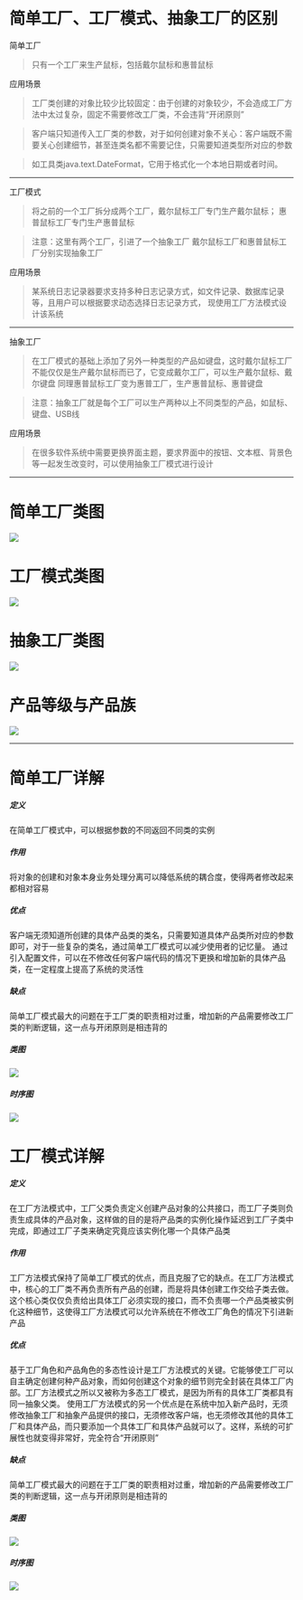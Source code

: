 # 简单工厂、工厂模式、抽象工厂的区别

简单工厂
> 只有一个工厂来生产鼠标，包括戴尔鼠标和惠普鼠标

应用场景
> 工厂类创建的对象比较少比较固定：由于创建的对象较少，不会造成工厂方法中太过复杂，固定不需要修改工厂类，不会违背“开闭原则”

> 客户端只知道传入工厂类的参数，对于如何创建对象不关心：客户端既不需要关心创建细节，甚至连类名都不需要记住，只需要知道类型所对应的参数

> 如工具类java.text.DateFormat，它用于格式化一个本地日期或者时间。

----

工厂模式
> 将之前的一个工厂拆分成两个工厂，戴尔鼠标工厂专门生产戴尔鼠标；
惠普鼠标工厂专门生产惠普鼠标

>注意：这里有两个工厂，引进了一个抽象工厂
戴尔鼠标工厂和惠普鼠标工厂分别实现抽象工厂

应用场景
> 某系统日志记录器要求支持多种日志记录方式，如文件记录、数据库记录等，且用户可以根据要求动态选择日志记录方式， 现使用工厂方法模式设计该系统

----

抽象工厂
> 在工厂模式的基础上添加了另外一种类型的产品如键盘，这时戴尔鼠标工厂不能仅仅是生产戴尔鼠标而已了，它变成戴尔工厂，可以生产戴尔鼠标、戴尔键盘
同理惠普鼠标工厂变为惠普工厂，生产惠普鼠标、惠普键盘

> 注意：抽象工厂就是每个工厂可以生产两种以上不同类型的产品，如鼠标、键盘、USB线

应用场景
> 在很多软件系统中需要更换界面主题，要求界面中的按钮、文本框、背景色等一起发生改变时，可以使用抽象工厂模式进行设计

----

# 简单工厂类图
![](/assets/jiandangongchang.png)

# 工厂模式类图
![](/assets/gongchangmoshi.png)

# 抽象工厂类图
![](/assets/chouxiainggongchang.png)

# 产品等级与产品族
![](/assets/Pic44.gif)

-----

# 简单工厂详解
##### 定义
在简单工厂模式中，可以根据参数的不同返回不同类的实例

##### 作用
将对象的创建和对象本身业务处理分离可以降低系统的耦合度，使得两者修改起来都相对容易

##### 优点
客户端无须知道所创建的具体产品类的类名，只需要知道具体产品类所对应的参数即可，对于一些复杂的类名，通过简单工厂模式可以减少使用者的记忆量。
通过引入配置文件，可以在不修改任何客户端代码的情况下更换和增加新的具体产品类，在一定程度上提高了系统的灵活性

##### 缺点
简单工厂模式最大的问题在于工厂类的职责相对过重，增加新的产品需要修改工厂类的判断逻辑，这一点与开闭原则是相违背的

##### 类图
![](/assets/jiandangongchang.png)

##### 时序图
![](/assets/jiandan.png)



# 工厂模式详解
##### 定义
在工厂方法模式中，工厂父类负责定义创建产品对象的公共接口，而工厂子类则负责生成具体的产品对象，这样做的目的是将产品类的实例化操作延迟到工厂子类中完成，即通过工厂子类来确定究竟应该实例化哪一个具体产品类

##### 作用
工厂方法模式保持了简单工厂模式的优点，而且克服了它的缺点。在工厂方法模式中，核心的工厂类不再负责所有产品的创建，而是将具体创建工作交给子类去做。这个核心类仅仅负责给出具体工厂必须实现的接口，而不负责哪一个产品类被实例化这种细节，这使得工厂方法模式可以允许系统在不修改工厂角色的情况下引进新产品

##### 优点
基于工厂角色和产品角色的多态性设计是工厂方法模式的关键。它能够使工厂可以自主确定创建何种产品对象，而如何创建这个对象的细节则完全封装在具体工厂内部。工厂方法模式之所以又被称为多态工厂模式，是因为所有的具体工厂类都具有同一抽象父类。
使用工厂方法模式的另一个优点是在系统中加入新产品时，无须修改抽象工厂和抽象产品提供的接口，无须修改客户端，也无须修改其他的具体工厂和具体产品，而只要添加一个具体工厂和具体产品就可以了。这样，系统的可扩展性也就变得非常好，完全符合“开闭原则”

##### 缺点
简单工厂模式最大的问题在于工厂类的职责相对过重，增加新的产品需要修改工厂类的判断逻辑，这一点与开闭原则是相违背的

##### 类图
![](/assets/jiandangongchang.png)

##### 时序图
![](/assets/jiandan.png)










































